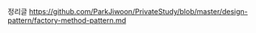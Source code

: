 정리글 https://github.com/ParkJiwoon/PrivateStudy/blob/master/design-pattern/factory-method-pattern.md
